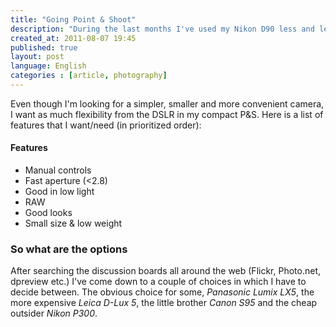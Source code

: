 ```yaml
---
title: "Going Point & Shoot"
description: "During the last months I've used my Nikon D90 less and less. It's just to big and clunky to go with me every day and everywhere. To get more out of photography I feel that the more I shoot the more I improve and when the camera is left in the closet each day it's not doing any good. With a smaller camera that I can have with me every day comes more photo opportunities and also the habit of photograph."
created_at: 2011-08-07 19:45
published: true
layout: post
language: English
categories : [article, photography]
---
```


Even though I'm looking for a simpler, smaller and more convenient camera, I want as much flexibility from the DSLR 
in my compact P&S. 
Here is a list of features that I want/need (in prioritized order):


#### Features

- Manual controls
- Fast aperture (<2.8)
- Good in low light
- RAW
- Good looks
- Small size & low weight


### So what are the options

After searching the discussion boards all around the web (Flickr, Photo.net, dpreview etc.) I've come down to a couple of
choices in which I have to decide between. The obvious choice for some, _Panasonic Lumix LX5_, the more expensive _Leica D-Lux 5_, the little brother _Canon S95_ and the cheap outsider _Nikon P300_.
